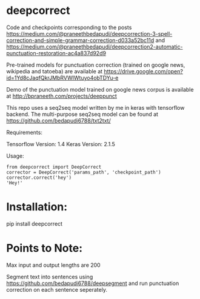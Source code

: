 # deepcorrect

Code and checkpoints corresponding to the posts https://medium.com/@praneethbedapudi/deepcorrection-3-spell-correction-and-simple-grammar-correction-d033a52bc11d and https://medium.com/@praneethbedapudi/deepcorrection2-automatic-punctuation-restoration-ac4a837d92d9

Pre-trained models for punctuation correction (trained on google news, wikipedia and tatoeba) are available at https://drive.google.com/open?id=1Yd8cJaqfQkrJMbRVWIWtuyo4obTDYu-e

Demo of the punctuation model trained on google news corpus is available at http://bpraneeth.com/projects/deeppunct

This repo uses a seq2seq model written by me in keras with tensorflow backend. The multi-purpose seq2seq model can be found at https://github.com/bedapudi6788/txt2txt/

Requirements:

Tensorflow Version: 1.4
Keras Version: 2.1.5

Usage:
```
from deepcorrect import DeepCorrect
corrector = DeepCorrect('params_path', 'checkpoint_path')
corrector.correct('hey')
'Hey!'
```

# Installation:

pip install deepcorrect

# Points to Note:

Max input and output lengths are 200

Segment text into sentences using https://github.com/bedapudi6788/deepsegment and run punctuation correction on each sentence seperately.
